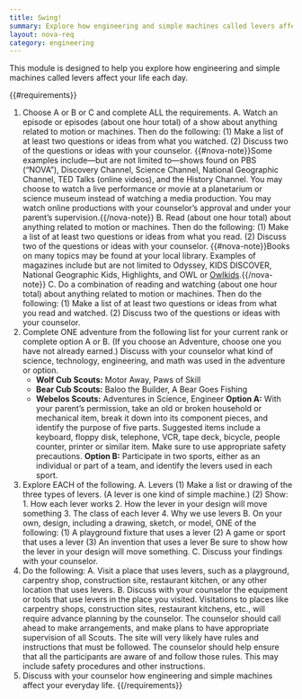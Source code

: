 ```yaml
---
title: Swing!
summary: Explore how engineering and simple machines called levers affect your life each day.
layout: nova-req
category: engineering
---
```


This module is designed to help you explore how engineering and simple machines called levers affect your life each day.

{{#requirements}}
1. Choose A or B or C and complete ALL the requirements.
    A. Watch an episode or episodes (about one hour total) of a show about anything related to motion or machines. Then do the following:
        (1) Make a list of at least two questions or ideas from what you watched.
        (2) Discuss two of the questions or ideas with your counselor.
        {{#nova-note}}Some examples include—but are not limited to—shows found on PBS (“NOVA”), Discovery Channel, Science Channel, National Geographic Channel, TED Talks (online videos), and the History Channel. You may choose to watch a live performance or movie at a planetarium or science museum instead of watching a media production. You may watch online productions with your counselor’s approval and under your parent’s supervision.{{/nova-note}}
    B. Read (about one hour total) about anything related to motion or machines. Then do the following:
        (1) Make a list of at least two questions or ideas from what you read.
        (2) Discuss two of the questions or ideas with your counselor.
        {{#nova-note}}Books on many topics may be found at your local library.  Examples of magazines include but are not limited to Odyssey,  KIDS DISCOVER, National Geographic Kids, Highlights, and OWL or [Owlkids](https://www.owlkids.com/).{{/nova-note}}
    C. Do a combination of reading and watching (about one hour total) about anything related to motion or machines. Then do the following:
        (1) Make a list of at least two questions or ideas from what you read and watched.
        (2) Discuss two of the questions or ideas with your counselor.
2. Complete ONE adventure from the following list for your current rank or complete option A or B. (If you choose an Adventure, choose one you have not already earned.) Discuss with your counselor what kind of science, technology, engineering, and math was used in the adventure or option.
    * **Wolf Cub Scouts:** Motor Away, Paws of Skill
    * **Bear Cub Scouts:** Baloo the Builder, A Bear Goes Fishing
    * **Webelos Scouts:** Adventures in Science, Engineer
    **Option A:** With your parent’s permission, take an old or broken household or mechanical item, break it down into its component pieces, and identify the purpose of five parts. Suggested items include a keyboard, floppy disk, telephone, VCR, tape deck, bicycle, people counter, printer or similar item. Make sure to use appropriate safety precautions.
    **Option B:** Participate in two sports, either as an individual or part of a team, and identify the levers used in each sport.
3. Explore EACH of the following.
    A. Levers
        (1) Make a list or drawing of the three types of levers. (A lever is one kind of simple machine.)
        (2) Show:
            1. How each lever works
            2. How the lever in your design will move something
            3. The class of each lever
            4. Why we use levers
    B. On your own, design, including a drawing, sketch, or model, ONE of the following:
        (1) A playground fixture that uses a lever
        (2) A game or sport that uses a lever
        (3) An invention that uses a lever
        Be sure to show how the lever in your design will move something.
    C. Discuss your findings with your counselor.
4. Do the following:
    A. Visit a place that uses levers, such as a playground, carpentry shop, construction site, restaurant kitchen, or any other location that uses levers.
    B. Discuss with your counselor the equipment or tools that use levers in the place you visited.  Visitations to places like carpentry shops, construction sites, restaurant kitchens, etc., will require advance planning by the counselor. The counselor should call ahead to make arrangements, and make plans to have appropriate supervision of all Scouts.
        The site will very likely have rules and instructions that must be followed. The counselor should help ensure that all the participants are aware of and follow those rules. This may include safety procedures and other instructions.
5. Discuss with your counselor how engineering and simple machines affect your everyday life.
{{/requirements}}
